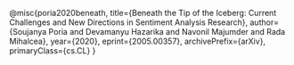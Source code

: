 @misc{poria2020beneath,
    title={Beneath the Tip of the Iceberg: Current Challenges and New Directions in Sentiment Analysis Research},
    author={Soujanya Poria and Devamanyu Hazarika and Navonil Majumder and Rada Mihalcea},
    year={2020},
    eprint={2005.00357},
    archivePrefix={arXiv},
    primaryClass={cs.CL}
}